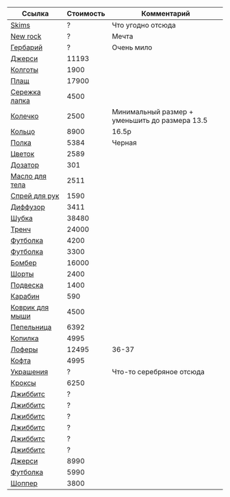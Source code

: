 | Ссылка          | Стоимость | Комментарий          |
|------------------|-----------|----------------------|
| [Skims](https://skims.com/en-nl) | ? | Что угодно отсюда |
| [New rock](https://www.newrock.com/ru/) | ? | Мечта |
| [Гербарий](https://commonprivate.com/shop/gerbarij) | ? | Очень мило |
| [Джерси](https://kixbox.ru/product/guilty-soccer-jersey) | 11193 |  |
| [Колготы](https://sintezia.com/vidxreva) | 1900 |  |
| [Плащ](https://sintezia.com/dirty) | 17900 |  |
| [Сережка лапка](https://symptom.jewelry/product/13m-serga-brucepotrebnosti) | 4500 |  |
| [Колечко](https://symptom.jewelry/product/other-objects-koltso-s-tsvetochkom) | 2500 | Минимальный размер + уменьшить до размера 13.5 |
| [Кольцо](https://symptom.jewelry/product/other-objects-malenkoe-koltso-krest) | 8900 | 16.5р |
| [Полка](https://market.yandex.ru/product--ikea-nastolnaia-polka-polka/918814904?sku=103676178467&uniqueId=173160504&do-waremd5=wIzwjva3Fe-fd-NIRNNvUQ&nid=51434901) | 5384 | Черная |
| [Цветок](https://pilea.ru/product/alocasia-serendipity-black/) | 2589 |  |
| [Дозатор](https://market.yandex.ru/product--dozator-dlia-zubnoi-pasty-mugu-nerzhaveiushchaia-stal/1789963456?sku=101879962753&uniqueId=1861216&do-waremd5=YTW0m3RAX7gJWhouOgLJ-A) | 301 |  |
| [Масло для тела](https://zielinskiandrozen.ru/product/maslo-dlya-tela-bergamot-zelenyy-chay-sandal-100ml) | 2511 |  |
| [Спрей для рук](https://zielinskiandrozen.ru/product/sprey-dlya-ruk-orhideya-vanil-ambra-100ml) | 1590 |  |
| [Диффузор](https://zielinskiandrozen.ru/product/diffuzor-dlya-aromaterapii-kedr-neroli-ambra-85ml) | 3411 |  |
| [Шубка](https://only-me.ru/catalog/ekoshuby/ekoshuba-oversayz-ukorochennaya-pod-lisu/) | 38480 |  |
| [Тренч](https://volchok.ru/shop/19627-trench_blade_trench_blade/) | 24000 |  |
| [Футболка](https://volchok.ru/shop/70112-futbolka_oblique_futbolka_oblique/) | 4200 |  |
| [Футболка](https://volchok.ru/shop/70167-futbolka_volchokxbetboomxgorbufet_futbolka_volchokxbetboomxgorbufet/) | 3300 |  |
| [Бомбер](https://volchok.ru/shop/70468-bomber_seraphim_bomber_seraphim/) | 16000 |  |
| [Шорты](https://volchok.ru/shop/70173-shorty_volchokxbetboomxgorbufet_shorty_volchokxbetboomxgorbufet/) | 2400 |  |
| [Подвеска](https://volchok.ru/shop/70532-brelok_soft_tribal_brelok_soft_tribal/) | 1400 |  |
| [Карабин](https://www.mrwolee.com/accessories/tproduct/473186600-197862376522-key-holder-equipment-mini-grey) | 590 |  |
| [Коврик для мыши](https://www.dns-shop.ru/product/1e7c00deff413330/kovrik-steelseries-qck-hard--cernyj/) | 4500 |  |
| [Пепельница](https://kixbox.ru/product/respectable-ceramic-tray) | 6392 |  |
| [Копилка](https://kixbox.ru/product/kopilka-lord-nermal-ceramic-coin-bank) | 4995 |  |
| [Лоферы](https://kixbox.ru/product/lofery-adrian-quad) | 12495 | 36-37 |
| [Кофта](https://kixbox.ru/product/top-trikotazhnyy-kitten-black-rib-long-sleeve-top-w-fur-cuffs) | 4995 | |
| [Украшения](https://www.instagram.com/_z_b_b_b_?igsh=YjltZm1zbTZ6NHJl) | ? | Что-то серебряное отсюда |
| [Кроксы](https://ozon.ru/t/A3dnQmQ) | 6250 |  |
| [Джиббитс](https://www.crocs.com/p/black-cat/10009453.html?cgid=symbols-sayings-jibbitz&cid=001) | ? |  |
| [Джиббитс](https://www.crocs.com/p/silver-triple-heart-chain/10013761.html?cgid=jewels-metals-jibbitz&cid=001) | ? |  |
| [Джиббитс](https://www.crocs.com/p/silver-star-badge/10014407.html?cgid=jewels-metals-jibbitz&cid=001) | ? |  |
| [Джиббитс](https://www.crocs.com/p/hk-friends-cinnamoroll/10014068.html?cgid=single-jibbitz&cid=001)| ? |  |
| [Джиббитс](https://www.crocs.com/p/lil-black-star/10011320.html?cgid=single-jibbitz&cid=001) | ? |  |
| [Джиббитс](https://www.crocs.com/p/tiny-silver-circle/10014310.html?cgid=single-jibbitz&cid=001) | ? |  |
| [Джерси](https://vsrap.shop/catalog/clothes/jersey/gspd_sportmode_jersey/?oid=31393)| 8990 | |
| [Футболка](https://vsrap.shop/catalog/clothes/tshirts/gspd_sportmode_tshirt/?oid=31414)| 5990 | |
| [Шоппер](https://volchok.ru/shop/70421-shopper_seraphim_shopper_seraphim/)| 3800 ||

